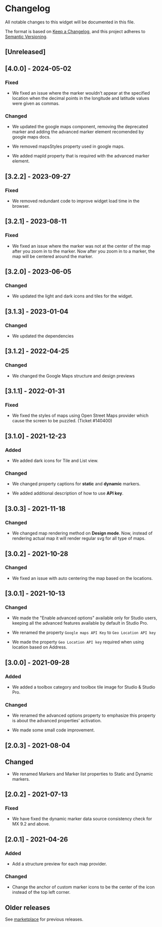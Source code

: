 # Changelog

All notable changes to this widget will be documented in this file.

The format is based on [Keep a Changelog](https://keepachangelog.com/en/1.0.0/), and this project adheres to [Semantic Versioning](https://semver.org/spec/v2.0.0.html).

## [Unreleased]

## [4.0.0] - 2024-05-02

### Fixed

-   We fixed an issue where the marker wouldn’t appear at the specified location when the decimal points in the longitude and latitude values were given as commas.

### Changed

-   We updated the google maps component, removing the deprecated marker and adding the advanced marker element recomended by google maps docs.

-   We removed mapsStyles property used in google maps.

-   We added mapId property that is required with the advanced marker element.

## [3.2.2] - 2023-09-27

### Fixed

-   We removed redundant code to improve widget load time in the browser.

## [3.2.1] - 2023-08-11

### Fixed

-   We fixed an issue where the marker was not at the center of the map after you zoom in to the marker. Now after you zoom in to a marker, the map will be centered around the marker.

## [3.2.0] - 2023-06-05

### Changed

-   We updated the light and dark icons and tiles for the widget.

## [3.1.3] - 2023-01-04

### Changed

-   We updated the dependencies

## [3.1.2] - 2022-04-25

### Changed

-   We changed the Google Maps structure and design previews

## [3.1.1] - 2022-01-31

### Fixed

-   We fixed the styles of maps using Open Street Maps provider which cause the screen to be puzzled. (Ticket #140400)

## [3.1.0] - 2021-12-23

### Added

-   We added dark icons for Tile and List view.

### Changed

-   We changed property captions for **static** and **dynamic** markers.

-   We added additional description of how to use **API key**.

## [3.0.3] - 2021-11-18

### Changed

-   We changed map rendering method on **Design mode**. Now, instead of rendering actual map it will render regular svg for all type of maps.

## [3.0.2] - 2021-10-28

### Changed

-   We fixed an issue with auto centering the map based on the locations.

## [3.0.1] - 2021-10-13

### Changed

-   We made the "Enable advanced options" available only for Studio users, keeping all the advanced features available by default in Studio Pro.

-   We renamed the property `Google maps API Key` to `Geo Location API key`

-   We made the property `Geo Location API key` required when using location based on Address.

## [3.0.0] - 2021-09-28

### Added

-   We added a toolbox category and toolbox tile image for Studio & Studio Pro.

### Changed

-   We renamed the advanced options property to emphasize this property is about the advanced properties' activation.

-   We made some small code improvement.

## [2.0.3] - 2021-08-04

## Changed

-   We renamed Markers and Marker list properties to Static and Dynamic markers.

## [2.0.2] - 2021-07-13

### Fixed

-   We have fixed the dynamic marker data source consistency check for MX 9.2 and above.

## [2.0.1] - 2021-04-26

### Added

-   Add a structure preview for each map provider.

### Changed

-   Change the anchor of custom marker icons to be the center of the icon instead of the top left corner.

## Older releases

See [marketplace](https://marketplace.mendix.com/link/component/108261) for previous releases.
